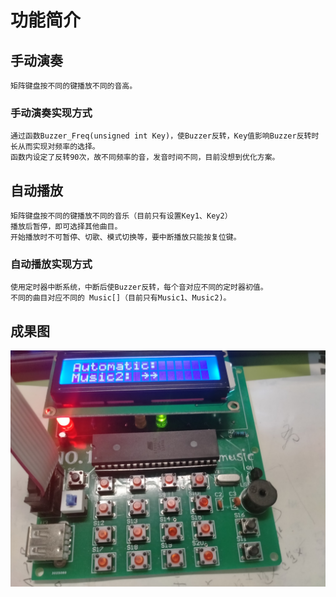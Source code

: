 # 功能简介

## 手动演奏

    矩阵键盘按不同的键播放不同的音高。

### 手动演奏实现方式

    通过函数Buzzer_Freq(unsigned int Key)，使Buzzer反转，Key值影响Buzzer反转时长从而实现对频率的选择。
    函数内设定了反转90次，故不同频率的音，发音时间不同，目前没想到优化方案。

## 自动播放

    矩阵键盘按不同的键播放不同的音乐（目前只有设置Key1、Key2）
    播放后暂停，即可选择其他曲目。
    开始播放时不可暂停、切歌、模式切换等，要中断播放只能按复位键。

### 自动播放实现方式

    使用定时器中断系统，中断后使Buzzer反转，每个音对应不同的定时器初值。
    不同的曲目对应不同的 Music[]（目前只有Music1、Music2)。


## 成果图
![1](https://github.com/wotwoker/-music-box-/blob/main/%E6%9D%90%E6%96%99%E6%96%87%E6%A1%A3/%E9%A1%B9%E7%9B%AE%E5%9B%BE%E7%89%871.jpg?raw=true)
    


